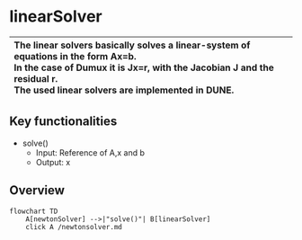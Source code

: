 # linearSolver

| The linear solvers basically solves a linear-system of equations in  the form Ax=b. </br> In the case of Dumux it is Jx=r, with the Jacobian J and the residual r. </br> The used linear solvers are implemented in DUNE. |
| :--- |

## Key functionalities

- solve()
  - Input: Reference of A,x and b
  - Output: x

## Overview

```mermaid
flowchart TD
    A[newtonSolver] -->|"solve()"| B[linearSolver]
    click A /newtonsolver.md
```
